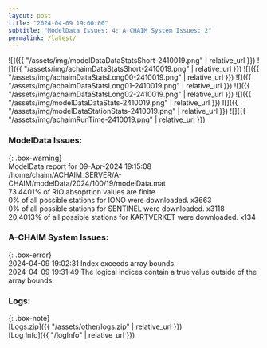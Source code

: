 ```yaml
---
layout: post
title: "2024-04-09 19:00:00"
subtitle: "ModelData Issues: 4; A-CHAIM System Issues: 2"
permalink: /latest/
---
```


![]({{ "/assets/img/modelDataDataStatsShort-2410019.png" | relative_url }})
![]({{ "/assets/img/achaimDataStatsShort-2410019.png" | relative_url }})
![]({{ "/assets/img/achaimDataStatsLong00-2410019.png" | relative_url }})
![]({{ "/assets/img/achaimDataStatsLong01-2410019.png" | relative_url }})
![]({{ "/assets/img/achaimDataStatsLong02-2410019.png" | relative_url }})
![]({{ "/assets/img/modelDataDataStats-2410019.png" | relative_url }})
![]({{ "/assets/img/modelDataStationStats-2410019.png" | relative_url }})
![]({{ "/assets/img/achaimRunTime-2410019.png" | relative_url }})


### ModelData Issues:  
  
{: .box-warning}  
 ModelData report for 09-Apr-2024 19:15:08   
 /home/chaim/ACHAIM_SERVER/A-CHAIM/modelData/2024/100/19/modelData.mat   
 73.4401% of RIO absoprtion values are finite   
 0% of all possible stations for IONO were downloaded. x3663   
 0% of all possible stations for SENTINEL were downloaded. x3118   
 20.4013% of all possible stations for KARTVERKET were downloaded. x134   
  
### A-CHAIM System Issues:  
  
{: .box-error}  
2024-04-09 19:02:31 Index exceeds array bounds.  
2024-04-09 19:31:49 The logical indices contain a true value outside of the array bounds.  

### Logs:  
  
{: .box-note}  
[Logs.zip]({{ "/assets/other/logs.zip" | relative_url }})  
[Log Info]({{ "/logInfo" | relative_url }})  
